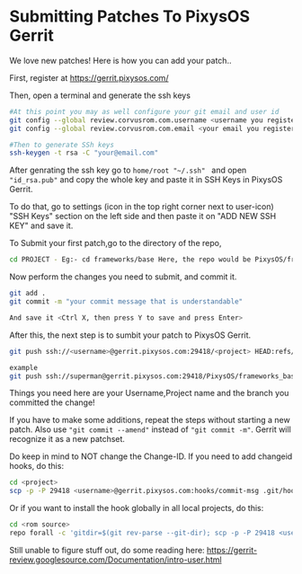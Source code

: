# Submitting Patches To PixysOS Gerrit

We love new patches! Here is how you can add your patch..

First,  register at https://gerrit.pixysos.com/

Then, open a terminal and generate the ssh keys

```bash
#At this point you may as well configure your git email and user id
git config --global review.corvusrom.com.username <username you registered with>
git config --global review.corvusrom.com.email <your email you registered with>

#Then to generate SSh keys
ssh-keygen -t rsa -C "your@email.com"
```
After genrating the ssh key go to ```home/root "~/.ssh" ``` and open ```"id_rsa.pub"``` and copy the whole key and paste it in SSH Keys in PixysOS Gerrit. 

To do that, go to settings (icon in the top right corner next to user-icon) "SSH Keys" section on the left side and then paste it on "ADD NEW SSH KEY" and save it.

To Submit your first patch,go to the directory of the repo,
```bash
cd PROJECT - Eg:- cd frameworks/base Here, the repo would be PixysOS/frameworks_base
```
Now perform the changes you need to submit, and commit it.
```bash
git add .
git commit -m "your commit message that is understandable"

And save it <Ctrl X, then press Y to save and press Enter>
```

After this, the next step is to sumbit your patch to PixysOS Gerrit.
```bash
git push ssh://<username>@gerrit.pixysos.com:29418/<project> HEAD:refs/for/<branch>

example 
git push ssh://superman@gerrit.pixysos.com:29418/PixysOS/frameworks_base HEAD:refs/for/ten
```

Things you need here are your Username,Project name and the branch you committed the change!

If you have to make some additions, repeat the steps without starting a new patch.
Also use ```"git commit --amend"``` instead of ```"git commit -m"```. 
Gerrit will recognize it as a new patchset. 

Do keep in mind to NOT change the Change-ID.
If you need to add changeid hooks, do this:
```bash
cd <project>
scp -p -P 29418 <username>@gerrit.pixysos.com:hooks/commit-msg .git/hooks/
```

Or if you want to install the hook globally in all local projects, do this:
```bash
cd <rom source>
repo forall -c 'gitdir=$(git rev-parse --git-dir); scp -p -P 29418 <username>@gerrit.pixysos.com:hooks/commit-msg ${gitdir}/hooks/'
```

Still unable to figure stuff out, do some reading here:
https://gerrit-review.googlesource.com/Documentation/intro-user.html
